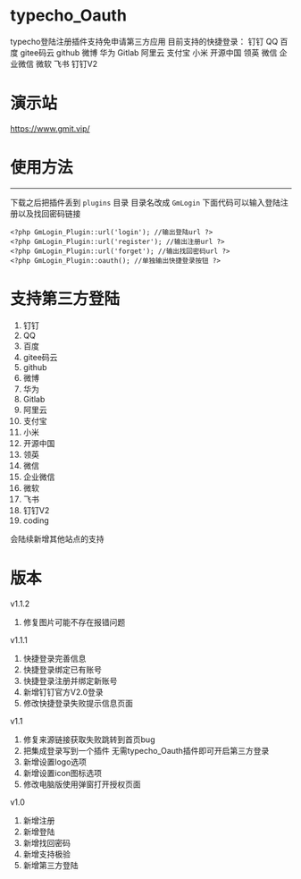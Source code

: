 # typecho_Oauth
typecho登陆注册插件支持免申请第三方应用
目前支持的快捷登录：
钉钉  QQ 百度 gitee码云 github 微博 华为 Gitlab 阿里云 支付宝 小米 开源中国 领英 微信 企业微信 微软 飞书 钉钉V2

# 演示站
https://www.gmit.vip/


# 使用方法
----
下载之后把插件丢到 `plugins` 目录 目录名改成 `GmLogin`
下面代码可以输入登陆注册以及找回密码链接


    <?php GmLogin_Plugin::url('login'); //输出登陆url ?>
    <?php GmLogin_Plugin::url('register'); //输出注册url ?>
    <?php GmLogin_Plugin::url('forget'); //输出找回密码url ?>
    <?php GmLogin_Plugin::oauth(); //单独输出快捷登录按钮 ?>
    


# 支持第三方登陆

1. 钉钉
2. QQ
3. 百度
4. gitee码云
5. github
6. 微博
7. 华为
8. Gitlab
9. 阿里云
10. 支付宝
11. 小米
12. 开源中国
13. 领英
14. 微信
15. 企业微信
16. 微软
17. 飞书
18. 钉钉V2
19. coding

会陆续新增其他站点的支持


# 版本
v1.1.2
1. 修复图片可能不存在报错问题

v1.1.1
1. 快捷登录完善信息
2. 快捷登录绑定已有账号
3. 快捷登录注册并绑定新账号
4. 新增钉钉官方V2.0登录
5. 修改快捷登录失败提示信息页面

v1.1
1. 修复来源链接获取失败跳转到首页bug
2. 把集成登录写到一个插件 无需typecho_Oauth插件即可开启第三方登录
3. 新增设置logo选项
4. 新增设置icon图标选项
5. 修改电脑版使用弹窗打开授权页面

v1.0
1. 新增注册
2. 新增登陆
3. 新增找回密码
4. 新增支持极验
2. 新增第三方登陆
